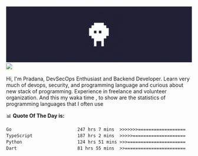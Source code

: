 ![banner](.github/banner.gif)
<img src="https://user-images.githubusercontent.com/73097560/115834477-dbab4500-a447-11eb-908a-139a6edaec5c.gif"></p>

Hi, I'm Pradana, DevSecOps Enthusiast and Backend Developer. Learn very much of devops, security, and programming language and curious about new stack of programming. Experience in freelance and volunteer organization. And this my waka time , to show are the statistics of programming languages that I often use

📊 **Quote Of The Day is:**
<!--START_SECTION:waka-->

```txt
Go                         247 hrs 7 mins  >>>>>>>==================   26.21 %
TypeScript                 187 hrs 2 mins  >>>>>====================   19.84 %
Python                     124 hrs 51 mins >>>======================   13.24 %
Dart                       81 hrs 55 mins  >>=======================   08.69 %
```

<!--END_SECTION:waka-->
